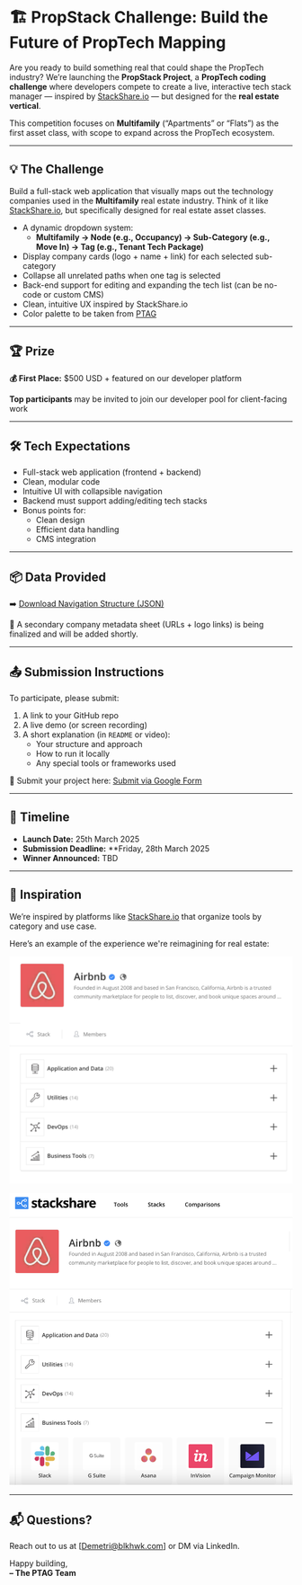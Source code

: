 # 🏗️ PropStack Challenge: Build the Future of PropTech Mapping

Are you ready to build something real that could shape the PropTech industry?
We’re launching the **PropStack Project**, a **PropTech coding challenge** where developers compete to create a live, interactive tech stack manager — inspired by [StackShare.io](https://stackshare.io/stacks) — but designed for the **real estate vertical**.

This competition focuses on **Multifamily** (“Apartments” or “Flats”) as the first asset class, with scope to expand across the PropTech ecosystem.

---

## 💡 The Challenge

Build a full-stack web application that visually maps out the technology companies used in the **Multifamily** real estate industry. Think of it like [StackShare.io](https://stackshare.io/stacks), but specifically designed for real estate asset classes.

- A dynamic dropdown system:
  - **Multifamily → Node (e.g., Occupancy) → Sub-Category (e.g., Move In) → Tag (e.g., Tenant Tech Package)**
- Display company cards (logo + name + link) for each selected sub-category
- Collapse all unrelated paths when one tag is selected
- Back-end support for editing and expanding the tech list (can be no-code or custom CMS)
- Clean, intuitive UX inspired by StackShare.io
- Color palette to be taken from [PTAG](https://www.proptechangelgroup.com/) 

---

## 🏆 Prize

**💰 First Place:** $500 USD + featured on our developer platform

**Top participants** may be invited to join our developer pool for client-facing work

---

## 🛠 Tech Expectations

- Full-stack web application (frontend + backend)
- Clean, modular code
- Intuitive UI with collapsible navigation
- Backend must support adding/editing tech stacks
- Bonus points for:
  - Clean design
  - Efficient data handling
  - CMS integration

---

## 📦 Data Provided

➡️ [Download Navigation Structure (JSON)](./assets/PropStack_Multifamily_Structure_Simplified.json)

🔗 A secondary company metadata sheet (URLs + logo links) is being finalized and will be added shortly.

---

## 📤 Submission Instructions

To participate, please submit:
1. A link to your GitHub repo
2. A live demo (or screen recording)
3. A short explanation (in `README` or video):
   - Your structure and approach
   - How to run it locally
   - Any special tools or frameworks used

📩 Submit your project here: [Submit via Google Form](https://forms.gle/xAvVoaoLCfxABx5w9)

---

## 📅 Timeline

- **Launch Date:** 25th March 2025
- **Submission Deadline:** **Friday, 28th March 2025
- **Winner Announced:** TBD

---

## 🧠 Inspiration

We’re inspired by platforms like [StackShare.io](https://stackshare.io/stacks) that organize tools by category and use case.

Here’s an example of the experience we're reimagining for real estate:

![StackShare Example](./stackshare-example-1.png)

![StackShare Grid View](./stackshare-example-2.png)

---

## 📬 Questions?

Reach out to us at [Demetri@blkhwk.com] or DM via LinkedIn.

Happy building,  
**– The PTAG Team**
